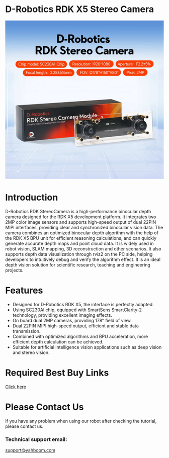 # D-Robotics RDK X5 Stereo Camera
![](https://github.com/YahboomTechnology/RDK-X5-StereoCamera/blob/main/RDK-X5-Stereo-Camera.jpg)
# Introduction
D-Robotics RDK StereoCamera is a high-performance binocular depth camera designed for the RDK X5 development platform. It integrates two 2MP color image sensors and supports high-speed output of dual 22PIN MIPI interfaces, providing clear and synchronized binocular vision data. The camera combines an optimized binocular depth algorithm with the help of the RDK X5 BPU unit for efficient reasoning calculations, and can quickly generate accurate depth maps and point cloud data. It is widely used in robot vision, SLAM mapping, 3D reconstruction and other scenarios. It also supports depth data visualization through rviz2 on the PC side, helping developers to intuitively debug and verify the algorithm effect. It is an ideal depth vision solution for scientific research, teaching and engineering projects.
# Features
* Designed for D-Robotics RDK X5, the interface is perfectly adapted.
* Using SC230Al chip, equipped with SmartSens SmartClarity-2 technology, providing excellent imaging effects.
* On board dual 2MP cameras, providing 178° field of view.
* Dual 22PIN MIPI high-speed output, efficient and stable data transmission.
* Combined with optimized algorithms and BPU acceleration, more efficient depth calculation can be achieved.
* Suitable for artificial intelligence vision applications such as deep vision and stereo vision.
# Required Best Buy Links
[Click here](https://category.yahboom.net/products/rdk-x5-stereocamera)

# Please Contact Us
If you have any problem when using our robot after checking the tutorial, please contact us.

### Technical support email: 
support@yahboom.com


